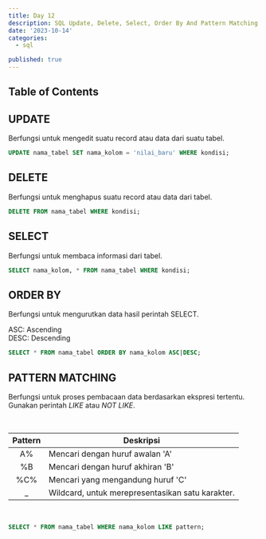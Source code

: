 ```yaml
---
title: Day 12
description: SQL Update, Delete, Select, Order By And Pattern Matching
date: '2023-10-14'
categories:
  - sql

published: true
---
```


## Table of Contents

## UPDATE

Berfungsi untuk mengedit suatu record atau data dari suatu tabel.

```sql
UPDATE nama_tabel SET nama_kolom = 'nilai_baru' WHERE kondisi;
```

## DELETE

Berfungsi untuk menghapus suatu record atau data dari tabel.

```sql
DELETE FROM nama_tabel WHERE kondisi;
```

## SELECT

Berfungsi untuk membaca informasi dari tabel.

```sql
SELECT nama_kolom, * FROM nama_tabel WHERE kondisi;
```

## ORDER BY

Berfungsi untuk mengurutkan data hasil perintah SELECT.

ASC: Ascending  
DESC: Descending

```sql
SELECT * FROM nama_tabel ORDER BY nama_kolom ASC|DESC;
```

## PATTERN MATCHING

Berfungsi untuk proses pembacaan data berdasarkan ekspresi tertentu. Gunakan perintah _LIKE_ atau _NOT LIKE_.

<br />

| Pattern | Deskripsi                                        |
| :-----: | ------------------------------------------------ |
|   A%    | Mencari dengan huruf awalan 'A'                  |
|   %B    | Mencari dengan huruf akhiran 'B'                 |
|   %C%   | Mencari yang mengandung huruf 'C'                |
|   \_    | Wildcard, untuk merepresentasikan satu karakter. |

<br />

```sql
SELECT * FROM nama_tabel WHERE nama_kolom LIKE pattern;
```
